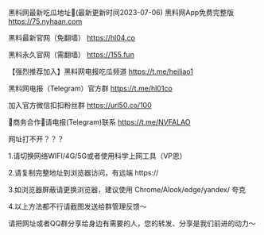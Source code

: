 黑料网最新吃瓜地址👋(最新更新时间2023-07-06)
黑料网App免费完整版 https://75.nyhaan.com

黑料最新官网（免翻墙） https://hl04.co

黑料永久官网（需翻墙） https://155.fun

【强烈推荐加入】黑料网电报吃瓜频道 https://t.me/heiliao1

黑料网电报（Telegram）官方群 https://t.me/hl01co

加入官方微信扣扣粉丝群 https://url50.co/100

🤝商务合作🤝请电报(Telegram)联系 https://t.me/NVFALAO

网址打不开？？？

1.请切换网络WIFI/4G/5G或者使用科学上网工具（VP恩）

2.请复制完整地址到浏览器访问，有远端 https://

3.如浏览器屏蔽请更换浏览器，建议使用 Chrome/Alook/edge/yandex/ 夸克

4.以上方法都不行请截图发送给群管理反馈～

请把网址或者QQ群分享给身边有需要的人，您的转发、分享是我们前进的动力～
